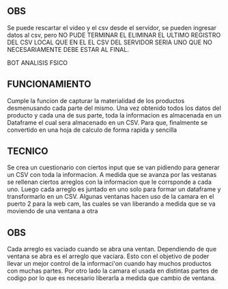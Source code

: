OBS
---
Se puede rescartar el video y el csv desde el servidor, se pueden ingresar datos al csv, pero NO PUDE TERMINAR EL ELIMINAR EL ULTIMO REGISTRO DEL CSV LOCAL QUE EN EL EL CSV DEL SERVIDOR SERIA UNO QUE NO NECESARIAMENTE DEBE ESTAR AL FINAL.

                                                       
BOT ANALISIS FSICO

 FUNCIONAMIENTO
 --------------
 Cumple la funcion de capturar la materialidad de los productos desmenusando cada parte del mismo.
 Una vez obtenido todos los datos del producto y cada una de sus parte, toda la informacion es almacenada
 en un Dataframe el cual sera almacenado en un CSV. Para que, finalmente se convertido en una hoja de 
 calculo de forma rapida y sencilla

 TECNICO
 --------
 Se crea un cuestionario con ciertos input que se van pidiendo para generar un CSV con toda la informacion.
 A medida que se avanza por las vestanas se rellenan ciertos arreglos con la informacion que le corrsponde a cada uno.
 Luego cada arreglo es juntado en uno solo para formar un dataframe y transformarlo en un CSV.
 Algunas ventanas hacen uso de la camara en el puerto 2 para la web cam, las cuales se van liberando a medida que
 se va moviendo de una ventana a otra

 OBS
 -------
 Cada arreglo es vaciado cuando se abra una ventan. Dependiendo de que ventana se abra es el arreglo que vaciara.
 Esto con el objetivo de poder llevar un mejor control de la informaci'on cuando hay muchos productos con muchas partes.
 Por otro lado la camara el usada en distintas partes de codigo por lo que es necesario liberarla a medida que cambio
 de ventana.

